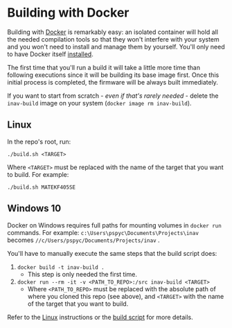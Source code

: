 # Building with Docker

Building with [Docker](https://www.docker.com/) is remarkably easy: an isolated container will hold all the needed compilation tools so that they won't interfere with your system and you won't need to install and manage them by yourself. You'll only need to have Docker itself [installed](https://docs.docker.com/install/).

The first time that you'll run a build it will take a little more time than following executions since it will be building its base image first. Once this initial process is completed, the firmware will be always built immediately.

If you want to start from scratch - _even if that's rarely needed_ - delete the `inav-build` image on your system (`docker image rm inav-build`).

## Linux

In the repo's root, run:

```
./build.sh <TARGET>
```

Where `<TARGET>` must be replaced with the name of the target that you want to build. For example:

```
./build.sh MATEKF405SE
```

## Windows 10

Docker on Windows requires full paths for mounting volumes in `docker run` commands. For example: `c:\Users\pspyc\Documents\Projects\inav` becomes `//c/Users/pspyc/Documents/Projects/inav` .

You'll have to manually execute the same steps that the build script does:

1. `docker build -t inav-build .`
   + This step is only needed the first time.
2. `docker run --rm -it -v <PATH_TO_REPO>:/src inav-build <TARGET>`
   + Where `<PATH_TO_REPO>` must be replaced with the absolute path of where you cloned this repo (see above), and `<TARGET>` with the name of the target that you want to build.

Refer to the [Linux](#Linux) instructions or the [build script](/build.sh) for more details.
